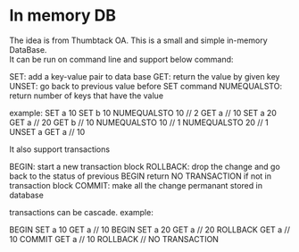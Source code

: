 # In memory DB
The idea is from Thumbtack OA. This is a small and simple in-memory DataBase.  
It can be run on command line and support below command: 

SET: add a key-value pair to data base 
GET: return the value by given key 
UNSET: go back to previous value before SET command 
NUMEQUALSTO: return number of keys that have the value 
 
example:
SET a 10 
SET b 10 
NUMEQUALSTO 10 
// 2 
GET a 
// 10 
SET a 20 
GET a 
// 20 
GET b 
// 10 
NUMEQUALSTO 10 
// 1 
NUMEQUALSTO 20 
// 1 
UNSET a 
GET a 
// 10 
 
It also support transactions 
 
BEGIN: start a new transaction block 
ROLLBACK: drop the change and go back to the status of previous BEGIN 
	  return NO TRANSACTION if not in transaction block 
COMMIT: make all the change permanant stored in database 

transactions can be cascade. 
example: 
 
BEGIN
SET a 10 
GET a 
// 10 
BEGIN 
SET a 20 
GET a 
// 20 
ROLLBACK 
GET a 
// 10 
COMMIT 
GET a 
// 10 
ROLLBACK 
// NO TRANSACTION 




